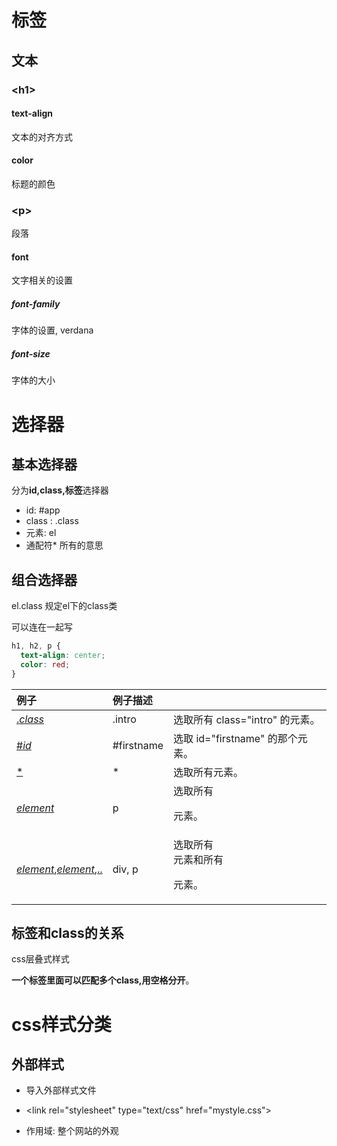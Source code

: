 # 标签

## 文本

### \<h1>

#### text-align 

文本的对齐方式

#### color

标题的颜色

### \<p>

段落

#### font

文字相关的设置

##### font-family

字体的设置, verdana

##### font-size

字体的大小





# 选择器

## 基本选择器

分为**id,class,标签**选择器

- id: #app
- class :  .class
- 元素:  el
- 通配符* 所有的意思

## 组合选择器

el.class 规定el下的class类

可以连在一起写

```css
h1, h2, p {
  text-align: center;
  color: red;
}
```

| 例子                                                         | 例子描述   |                                      |
| :----------------------------------------------------------- | :--------- | ------------------------------------ |
| [.*class*](https://www.w3school.com.cn/css/css_selectors.asp) | .intro     | 选取所有 class="intro" 的元素。      |
| [#*id*](https://www.w3school.com.cn/css/css_selectors.asp)   | #firstname | 选取 id="firstname" 的那个元素。     |
| [*](https://www.w3school.com.cn/css/css_selectors.asp)       | *          | 选取所有元素。                       |
| [*element*](https://www.w3school.com.cn/css/css_selectors.asp) | p          | 选取所有 <p> 元素。                  |
| [*element*,*element*,..](https://www.w3school.com.cn/css/css_selectors.asp) | div, p     | 选取所有 <div> 元素和所有 <p> 元素。 |

## 标签和class的关系

css层叠式样式

**一个标签里面可以匹配多个class,用空格分开**。

# css样式分类

## 外部样式

- 导入外部样式文件

- \<link rel="stylesheet" type="text/css" href="mystyle.css">

- 作用域:              整个网站的外观